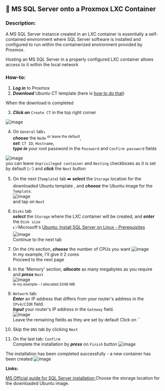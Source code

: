 ## 💾 MS SQL Server onto a Proxmox LXC Container

### **Description**: 
<div>A MS SQL Server instance created in an LXC container is essentially a self-contained environment where SQL Server software is installed and configured to run within the containerized environment provided by Proxmox.

Hosting an MS SQL Server in a properly configured LXC container allows access to it within the local network
</div>

### **How-to:**
1.  ***Log in*** to Proxmox
2.  ***Download*** Ubuntu CT template (here is [how to do that](www.google.pl))<br>

When the download is completed<br>

3.  ***Click on*** `Create CT` in the top right corner

![image](https://github.com/wlodarczakm/ProxmoxSoftwareTestingLab/assets/120977639/6ee54306-eb02-480f-90a1-981d77bf398d)

4.  On `General` tab⤵️<br>
***choose*** the `Node` <sup> or leave the default</sup>, <br>
***set***: `CT ID`, `Hostname`,<br>
***type in*** your root password in the `Password` and `Confirm password` fields

![image](https://github.com/wlodarczakm/ProxmoxSoftwareTestingLab/assets/120977639/00e2ac21-3a07-4e21-8850-f4cbf52411c9)<br>
you can leave `Unprivileged container` and `Nesting` checkboxes as it is set by default (✅) and ***click*** the `Next` button

5.  On the next (`Template`) tab ➡️ ***select*** the `Storage` location for the downloaded Ubuntu template , and ***choose*** the Ubuntu image for the `Template`.<br>
![image](https://github.com/wlodarczakm/ProxmoxSoftwareTestingLab/assets/120977639/433457e6-6e6c-4ee5-a4fc-8c85abc59334)<br>
and tap on `Next`

6.  `Disks` tab<br>
***select*** the `Storage` where the LXC container will be created, and ***enter*** the `Disk size`<br>
👉Microsoft's [Ubuntu: Install SQL Server on Linux - Prerequisites](https://learn.microsoft.com/en-us/sql/linux/quickstart-install-connect-ubuntu?view=sql-server-ver16&tabs=ubuntu2204#prerequisites)
![image](https://github.com/wlodarczakm/ProxmoxSoftwareTestingLab/assets/120977639/a410a0f0-d289-488d-80a8-34d97468336f)<br>
Continue to the next tab

7.  On the `CPU` section, ***choose*** the number of CPUs you want
![image](https://github.com/wlodarczakm/ProxmoxSoftwareTestingLab/assets/120977639/b29c1847-f8d5-48e6-95d4-131dcdde7e5c)<br>
In my example, I'll give it 2 cores<br>
Proceed to the next page

8.  In the 'Memory' section, ***allocate*** as many megabytes as you require and ***press*** `Next`<br>
![image](https://github.com/wlodarczakm/ProxmoxSoftwareTestingLab/assets/120977639/6c55ea30-c415-4292-96e5-32a41d7651c6)<br>
<sup>In my example - I allocated 2048 MB</sup>


9.   `Network` tab:<br>
***Enter*** an IP address that differs from your router's address in the `IPv4/CIDR` field.<br>
***Input*** your router's IP address in the `Gateway` field.<br>
![image](https://github.com/wlodarczakm/ProxmoxSoftwareTestingLab/assets/120977639/0716c914-be9e-4d58-93ab-3248bd7af79b)<br>
Leave the remaining fields as they are set by default
Click on ``

10.  Skip the `DNS` tab by clicking `Next`
11.  On the last tab: `Confirm`<br>
Complete the installation by ***press*** on `Finish` button
![image](https://github.com/wlodarczakm/ProxmoxSoftwareTestingLab/assets/120977639/16f0ff0e-4dba-4d54-aaf9-d1792c57833c)

The installation has been completed successfully - a new  container has been created
![image](https://github.com/wlodarczakm/ProxmoxSoftwareTestingLab/assets/120977639/2bf8aff2-85f3-4039-b506-5b81bb2a588a)




 **Links:**

[MS Official guide for SQL Server installation ](https://learn.microsoft.com/en-us/sql/linux/quickstart-install-connect-ubuntu?view=sql-server-ver16&tabs=ubuntu2204)
Choose the storage location for the downloaded Ubuntu image.
